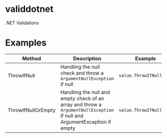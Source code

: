# validdotnet
.NET Validations

# Examples

| Method | Description | Example |
| ------ | ----------- | ------- |
| ThrowIfNull | Handling the null check and throw a `ArgumentNullException` if null | `value.ThrowIfNull(...` |
| ThrowIfNullOrEmpty | Handling the null and empty check of an array and throw a `ArgumentNullException` if null and ArgumentException if empty | `value.ThrowIfNull(...` |
